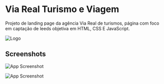 
# Via Real Turismo e Viagem

Projeto de landing page da agência Via Real de turismos, página com foco em captação de leeds objetiva em HTML, CSS E JavaScript.


![Logo]([https://i.imgur.com/KvDQSiT.png](https://i.imgur.com/WkBkXZv.png))


## Screenshots

![App Screenshot](https://i.imgur.com/Km9cyRP.png)

![App Screenshot](https://i.imgur.com/q1xgf10.png)

